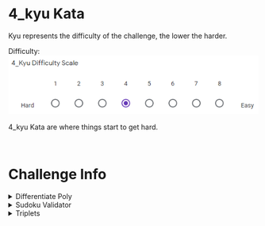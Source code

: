 # 4_kyu Kata

Kyu represents the difficulty of the challenge, the lower the harder.

Difficulty: ![4_kyu_difficulty_diagram](4_kyu.PNG?raw=true)

4_kyu Kata are where things start to get hard.

<BR>

# Challenge Info
<details>
	<summary>Differentiate Poly</summary>
	
	## Differentiate Poly
	**Link:** https://www.codewars.com/kata/566584e3309db1b17d000027

	**Problem Statement:**

	Create a function that differentiates a polynomial for a given value of x.
	<BR>Your function will receive 2 arguments: a polynomial as a string, and a point to evaluate the equation as an integer.

	### Assumptions:
	* There will be a coefficient near each x, unless the coefficient equals 1 or -1.
	* There will be an exponent near each x, unless the exponent equals 0 or 1.
	* All exponents will be greater or equal to zero
</details>

<details>
	<summary>Sudoku Validator</summary>
	
	## Sudoku Validator:
	**Link:** https://www.codewars.com/kata/529bf0e9bdf7657179000008

	**Problem Statement:**
	### Sudoku Background
	Sudoku is a game played on a 9x9 grid. The goal of the game is to fill all cells of the grid with digits from 1 to 9, so that each column, each row, and each of the nine 3x3 sub-grids (also known as blocks) contain all of the digits from 1 to 9.
	(More info at: http://en.wikipedia.org/wiki/Sudoku)

	### Sudoku Solution Validator
	Write a function `validSolution/ValidateSolution/valid_solution()` that accepts a 2D array representing a Sudoku board, and returns true if it is a valid solution, or false otherwise. The cells of the sudoku board may also contain 0's, which will represent empty cells. Boards containing one or more zeroes are considered to be invalid solutions.

	The board is always 9 cells by 9 cells, and every cell only contains integers from 0 to 9.
</details>

<details>
	<summary>Triplets</summary>
	
	## Triplets
	**Link:** https://www.codewars.com/kata/53f40dff5f9d31b813000774

	**Problem Statement:**

	There is a secret string which is unknown to you. Given a collection of random triplets from the string, recover the original string.

	A triplet here is defined as a sequence of three letters such that each letter occurs somewhere before the next in the given string. "whi" is a triplet for the string "whatisup".

	As a simplification, you may assume that no letter occurs more than once in the secret string.

	You can assume nothing about the triplets given to you other than that they are valid triplets and that they contain sufficient information to deduce the original string. In particular, this means that the secret string will never contain letters that do not occur in one of the triplets given to you.
</details>